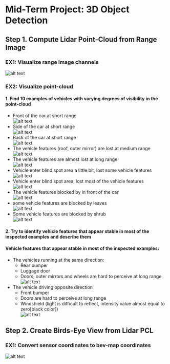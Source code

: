 # Mid-Term Project: 3D Object Detection

## Step 1. Compute Lidar Point-Cloud from Range Image

### EX1: Visualize range image channels 
![alt text](https://github.com/GavinChuan9/nd013-c2-fusion-starter/blob/ID_S1_EX1/img/midterm/S1_EX1.png?raw=true)

### EX2: Visualize point-cloud
#### 1. Find 10 examples of vehicles with varying degrees of visibility in the point-cloud
* Front of the car at short range<br/>
![alt text](https://github.com/GavinChuan9/nd013-c2-fusion-starter/blob/ID_S1_EX2/img/midterm/1.png?raw=true)
* Side of the car at short range<br/>
![alt text](https://github.com/GavinChuan9/nd013-c2-fusion-starter/blob/ID_S1_EX2/img/midterm/2.png?raw=true)
* Back of the car at short range<br/>
![alt text](https://github.com/GavinChuan9/nd013-c2-fusion-starter/blob/ID_S1_EX2/img/midterm/3.png?raw=true)
* The vehicle features (roof, outer mirror) are lost at medium range<br/>
![alt text](https://github.com/GavinChuan9/nd013-c2-fusion-starter/blob/ID_S1_EX2/img/midterm/4_new.png?raw=true)
* The vehicle features are almost lost at long range<br/>
![alt text](https://github.com/GavinChuan9/nd013-c2-fusion-starter/blob/ID_S1_EX2/img/midterm/5_new.png?raw=true)
* Vehicle enter blind spot area a little bit, lost some vehicle features<br/>
![alt text](https://github.com/GavinChuan9/nd013-c2-fusion-starter/blob/ID_S1_EX2/img/midterm/6.png?raw=true)
* Vehicle enter blind spot area, lost most of the vehicle features<br/>
![alt text](https://github.com/GavinChuan9/nd013-c2-fusion-starter/blob/ID_S1_EX2/img/midterm/7.png?raw=true)
* The vehicle features blocked by in front of the car<br/>
![alt text](https://github.com/GavinChuan9/nd013-c2-fusion-starter/blob/ID_S1_EX2/img/midterm/8.png?raw=true)
* some vehicle features are blocked by leaves<br/>
![alt text](https://github.com/GavinChuan9/nd013-c2-fusion-starter/blob/ID_S1_EX2/img/midterm/9_new.png?raw=true)
* Some vehicle features are blocked by shrub<br/>
![alt text](https://github.com/GavinChuan9/nd013-c2-fusion-starter/blob/ID_S1_EX2/img/midterm/10_new.png?raw=true)
#### 2. Try to identify vehicle features that appear stable in most of the inspected examples and describe them
#### Vehicle features that appear stable in most of the inspected examples:
* The vehicles running at the same direction:<br/>
    * Rear bumper<br/>
    * Luggage door<br/>
    * Doors, outer mirrors and wheels are hard to perceive at long range<br/>
![alt text](https://github.com/GavinChuan9/nd013-c2-fusion-starter/blob/ID_S1_EX2/img/midterm/2_1.png?raw=true)
* The vehicle driving opposite direction<br/>
    * Front bumper<br/>
    * Doors are hard to perceive at long range<br/>
    * Windshield (light is difficult to reflect, intensity value almost equal to zero[black color])<br/>
![alt text](https://github.com/GavinChuan9/nd013-c2-fusion-starter/blob/ID_S1_EX2/img/midterm/2_2.png?raw=true)

## Step 2. Create Birds-Eye View from Lidar PCL

### EX1: Convert sensor coordinates to bev-map coordinates
![alt text](https://github.com/GavinChuan9/nd013-c2-fusion-starter/blob/ID_S2_EX1/img/midterm/S2_EX1.png?raw=true)
